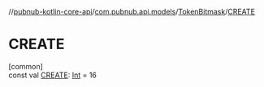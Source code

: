 //[pubnub-kotlin-core-api](../../../index.md)/[com.pubnub.api.models](../index.md)/[TokenBitmask](index.md)/[CREATE](-c-r-e-a-t-e.md)

# CREATE

[common]\
const val [CREATE](-c-r-e-a-t-e.md): [Int](https://kotlinlang.org/api/latest/jvm/stdlib/kotlin-stdlib/kotlin/-int/index.html) = 16
